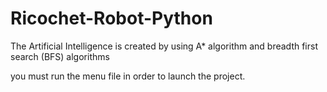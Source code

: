 # Ricochet-Robot-Python

The Artificial Intelligence is created by using A* algorithm and breadth first search (BFS) algorithms

you must run the menu file in order to launch the project.



